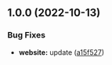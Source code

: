 ## 1.0.0 (2022-10-13)


### Bug Fixes

* **website:** update ([a15f527](https://github.com/big-unibo/dataplat2023/commit/a15f5274ee7b3862f1319546cdc88718189d708c))
